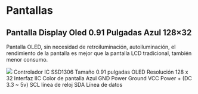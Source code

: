 # Pantallas
## Pantalla Display Oled 0.91 Pulgadas Azul 128×32
Pantalla OLED, sin necesidad de retroiluminación, autoiluminación, el rendimiento de la pantalla es mejor que la pantalla LCD tradicional, también menor consumo.

![](https://github.com/antoniotecnologico/pantallas/blob/0f5ac9af1928986c7e5517be7ec67ea6e50547b6/images/Oled%200.91%20Pulgadas%20Azul%20128%C3%9732.jpg)
Controlador IC 	SSD1306
Tamaño 	0.91 pulgadas OLED
Resolución 	128 x 32
Interfaz 	IIC
Color de pantalla 	Azul
GND 	Power Ground
VCC 	Power + (DC 3.3 ~ 5v)
SCL 	línea de reloj
SDA 	Línea de datos




